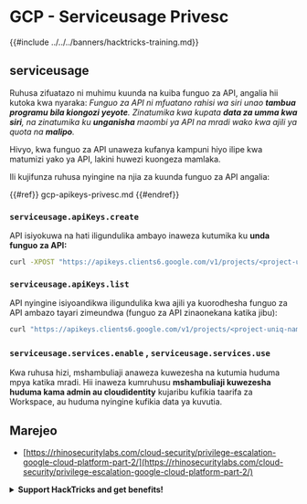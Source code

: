 # GCP - Serviceusage Privesc

{{#include ../../../banners/hacktricks-training.md}}

## serviceusage

Ruhusa zifuatazo ni muhimu kuunda na kuiba funguo za API, angalia hii kutoka kwa nyaraka: _Funguo za API ni mfuatano rahisi wa siri unao **tambua programu bila kiongozi yeyote**. Zinatumika kwa kupata **data za umma kwa siri**, na zinatumika ku **unganisha** maombi ya API na mradi wako kwa ajili ya quota na **malipo**._

Hivyo, kwa funguo za API unaweza kufanya kampuni hiyo ilipe kwa matumizi yako ya API, lakini huwezi kuongeza mamlaka.

Ili kujifunza ruhusa nyingine na njia za kuunda funguo za API angalia:

{{#ref}}
gcp-apikeys-privesc.md
{{#endref}}

### `serviceusage.apiKeys.create`

API isiyokuwa na hati iligundulika ambayo inaweza kutumika ku **unda funguo za API:**
```bash
curl -XPOST "https://apikeys.clients6.google.com/v1/projects/<project-uniq-name>/apiKeys?access_token=$(gcloud auth print-access-token)"
```
### `serviceusage.apiKeys.list`

API nyingine isiyoandikwa iligundulika kwa ajili ya kuorodhesha funguo za API ambazo tayari zimeundwa (funguo za API zinaonekana katika jibu):
```bash
curl "https://apikeys.clients6.google.com/v1/projects/<project-uniq-name>/apiKeys?access_token=$(gcloud auth print-access-token)"
```
### **`serviceusage.services.enable`** , **`serviceusage.services.use`**

Kwa ruhusa hizi, mshambuliaji anaweza kuwezesha na kutumia huduma mpya katika mradi. Hii inaweza kumruhusu **mshambuliaji kuwezesha huduma kama admin au cloudidentity** kujaribu kufikia taarifa za Workspace, au huduma nyingine kufikia data ya kuvutia.

## **Marejeo**

- [https://rhinosecuritylabs.com/cloud-security/privilege-escalation-google-cloud-platform-part-2/](https://rhinosecuritylabs.com/cloud-security/privilege-escalation-google-cloud-platform-part-2/)

<details>

<summary><strong>Support HackTricks and get benefits!</strong></summary>

Je, unafanya kazi katika **kampuni ya cybersecurity**? Je, unataka kuona **kampuni yako ikitangazwa katika HackTricks**? au unataka kupata **toleo jipya la PEASS au kupakua HackTricks katika PDF**? Angalia [**SUBSCRIPTION PLANS**](https://github.com/sponsors/carlospolop)!

Gundua [**The PEASS Family**](https://opensea.io/collection/the-peass-family), mkusanyiko wetu wa kipekee wa [**NFTs**](https://opensea.io/collection/the-peass-family)

Pata [**official PEASS & HackTricks swag**](https://peass.creator-spring.com)

**Join the** [**💬**](https://emojipedia.org/speech-balloon/) [**Discord group**](https://discord.gg/hRep4RUj7f) or the [**telegram group**](https://t.me/peass) or **follow** me on **Twitter** [**🐦**](https://github.com/carlospolop/hacktricks/tree/7af18b62b3bdc423e11444677a6a73d4043511e9/[https:/emojipedia.org/bird/README.md)[**@carlospolopm**](https://twitter.com/carlospolopm)**.**

**Share your hacking tricks submitting PRs to the** [**hacktricks github repo**](https://github.com/carlospolop/hacktricks)\*\*\*\*

**.**

</details>
